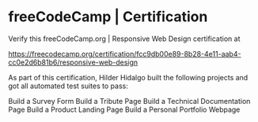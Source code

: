 # freeCodeCamp | Certification
Verify this freeCodeCamp.org | Responsive Web Design certification at

https://freecodecamp.org/certification/fcc9db00e89-8b28-4e11-aab4-cc0e2d6b81b6/responsive-web-design

As part of this certification, Hilder Hidalgo built the following projects and got all automated test suites to pass:

Build a Survey Form
Build a Tribute Page
Build a Technical Documentation Page
Build a Product Landing Page
Build a Personal Portfolio Webpage
